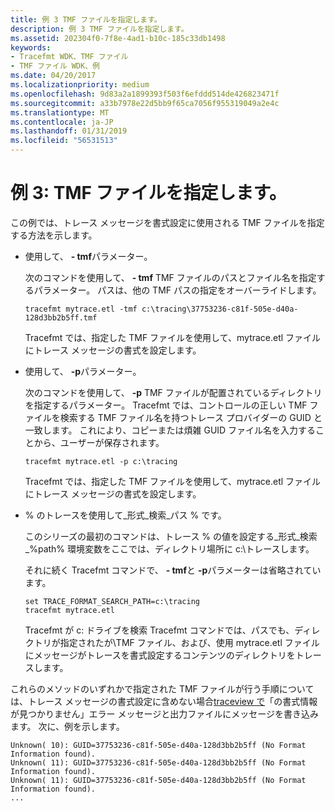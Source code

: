 ```yaml
---
title: 例 3 TMF ファイルを指定します。
description: 例 3 TMF ファイルを指定します。
ms.assetid: 202304f0-7f8e-4ad1-b10c-185c33db1498
keywords:
- Tracefmt WDK、TMF ファイル
- TMF ファイル WDK、例
ms.date: 04/20/2017
ms.localizationpriority: medium
ms.openlocfilehash: 9d83a2a1899393f503f6efddd514de426823471f
ms.sourcegitcommit: a33b7978e22d5bb9f65ca7056f955319049a2e4c
ms.translationtype: MT
ms.contentlocale: ja-JP
ms.lasthandoff: 01/31/2019
ms.locfileid: "56531513"
---
```

# <a name="example-3-specifying-a-tmf-file"></a>例 3: TMF ファイルを指定します。

この例では、トレース メッセージを書式設定に使用される TMF ファイルを指定する方法を示します。

-   使用して、 **- tmf**パラメーター。

    次のコマンドを使用して、 **- tmf** TMF ファイルのパスとファイル名を指定するパラメーター。 パスは、他の TMF パスの指定をオーバーライドします。

    ```
    tracefmt mytrace.etl -tmf c:\tracing\37753236-c81f-505e-d40a-128d3bb2b5ff.tmf
    ```

    Tracefmt では、指定した TMF ファイルを使用して、mytrace.etl ファイルにトレース メッセージの書式を設定します。

-   使用して、 **-p**パラメーター。

    次のコマンドを使用して、 **-p** TMF ファイルが配置されているディレクトリを指定するパラメーター。 Tracefmt では、コントロールの正しい TMF ファイルを検索する TMF ファイル名を持つトレース プロバイダーの GUID と一致します。 これにより、コピーまたは煩雑 GUID ファイル名を入力することから、ユーザーが保存されます。

    ```
    tracefmt mytrace.etl -p c:\tracing
    ```

    Tracefmt では、指定した TMF ファイルを使用して、mytrace.etl ファイルにトレース メッセージの書式を設定します。

-   % のトレースを使用して\_形式\_検索\_パス % です。

    このシリーズの最初のコマンドは、トレース % の値を設定する\_形式\_検索\_%path% 環境変数をここでは、ディレクトリ場所に c:\\トレースします。

    それに続く Tracefmt コマンドで、 **- tmf**と **-p**パラメーターは省略されています。

    ```
    set TRACE_FORMAT_SEARCH_PATH=c:\tracing
    tracefmt mytrace.etl
    ```

    Tracefmt が c: ドライブを検索 Tracefmt コマンドでは、パスでも、ディレクトリが指定されたが\\TMF ファイル、および、使用 mytrace.etl ファイルにメッセージがトレースを書式設定するコンテンツのディレクトリをトレースします。

これらのメソッドのいずれかで指定された TMF ファイルが行う手順については、トレース メッセージの書式設定に含めない場合[traceview で](traceview.md)「の書式情報が見つかりません」エラー メッセージと出力ファイルにメッセージを書き込みます。 次に、例を示します。

```text
Unknown( 10): GUID=37753236-c81f-505e-d40a-128d3bb2b5ff (No Format Information found).
Unknown( 11): GUID=37753236-c81f-505e-d40a-128d3bb2b5ff (No Format Information found).
Unknown( 11): GUID=37753236-c81f-505e-d40a-128d3bb2b5ff (No Format Information found).
...
```
